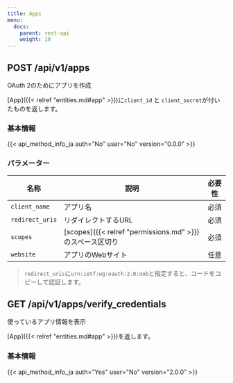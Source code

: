 ```yaml
---
title: Apps
menu:
  docs:
    parent: rest-api
    weight: 10
---
```


## POST /api/v1/apps

OAuth 2のためにアプリを作成

[App]({{< relref "entities.md#app" >}})に`client_id` と `client_secret`が付いたものを返します。

### 基本情報

{{< api_method_info_ja auth="No" user="No" version="0.0.0" >}}

### パラメーター

|名称|説明|必要性|
|----|-----------|:------:|
| `client_name` | アプリ名 | 必須 |
| `redirect_uris` | リダイレクトするURL | 必須 |
| `scopes` | [scopes]({{< relref "permissions.md" >}})のスペース区切り | 必須 |
| `website` | アプリのWebサイト | 任意 |

> `redirect_uris`に`urn:ietf:wg:oauth:2.0:oob`と指定すると、コードをコピーして認証します。

## GET /api/v1/apps/verify_credentials

使っているアプリ情報を表示

[App]({{< relref "entities.md#app" >}})を返します。

### 基本情報

{{< api_method_info_ja auth="Yes" user="No" version="2.0.0" >}}
